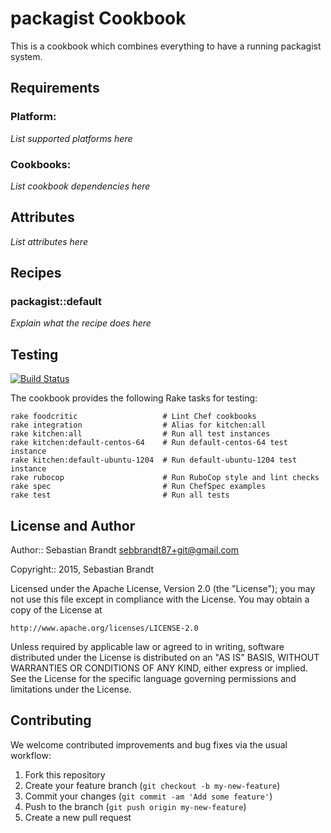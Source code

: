 packagist Cookbook
=================

This is a cookbook which combines everything to have a running packagist system.

Requirements
------------

### Platform:

*List supported platforms here*

### Cookbooks:

*List cookbook dependencies here*

Attributes
----------

*List attributes here*

Recipes
-------

### packagist::default

*Explain what the recipe does here*

Testing
-------

[![Build Status](https://travis-ci.org/sebbrandt87/packagist.svg?branch=master)](https://travis-ci.org/sebbrandt87/packagist)

The cookbook provides the following Rake tasks for testing:

    rake foodcritic                   # Lint Chef cookbooks
    rake integration                  # Alias for kitchen:all
    rake kitchen:all                  # Run all test instances
    rake kitchen:default-centos-64    # Run default-centos-64 test instance
    rake kitchen:default-ubuntu-1204  # Run default-ubuntu-1204 test instance
    rake rubocop                      # Run RuboCop style and lint checks
    rake spec                         # Run ChefSpec examples
    rake test                         # Run all tests

License and Author
------------------

Author:: Sebastian Brandt <sebbrandt87+git@gmail.com>

Copyright:: 2015, Sebastian Brandt

Licensed under the Apache License, Version 2.0 (the "License");
you may not use this file except in compliance with the License.
You may obtain a copy of the License at

    http://www.apache.org/licenses/LICENSE-2.0

Unless required by applicable law or agreed to in writing, software
distributed under the License is distributed on an "AS IS" BASIS,
WITHOUT WARRANTIES OR CONDITIONS OF ANY KIND, either express or implied.
See the License for the specific language governing permissions and
limitations under the License.

Contributing
------------

We welcome contributed improvements and bug fixes via the usual workflow:

1. Fork this repository
2. Create your feature branch (`git checkout -b my-new-feature`)
3. Commit your changes (`git commit -am 'Add some feature'`)
4. Push to the branch (`git push origin my-new-feature`)
5. Create a new pull request
